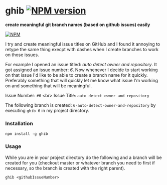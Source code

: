 ghib [![NPM version](https://badge.fury.io/js/ghib.png)](http://badge.fury.io/js/ghib)
====

**create meaningful git branch names (based on github issues) easily**

[![NPM](https://nodei.co/npm/ghib.png)](https://nodei.co/npm/ghib/)

I try and create meaningful issue titles on GitHub and I found it annoying to
retype the same thing execpt with dashes when I create branches to work on those
issues.

For example I opened an issue titled: _auto detect owner and repository_. It got
assigned an issue number: _6_. Now whenever I decide to start working on that
issue I'd like to be able to create a branch name for it quickly. Preferably
something that will quickly let me know what issue I'm working on and something
that will be meaningful.

Issue Number: `#6` <br\> Issue Title: `auto detect owner and repository`

The following branch is created: `6-auto-detect-owner-and-repository` by
executing `ghib 6` in my project directory.

### Installation

```
npm install -g ghib
```

### Usage
While you are in your project directory do the following and a branch will be
created for you (checkout master or whatever branch you need to first if
necessary, so the branch is created with the right parent).

```
ghib <githubIssueNumber>
```
